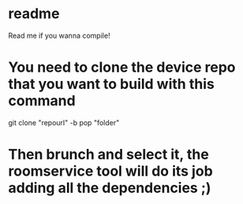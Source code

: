 # readme
Read me if you wanna compile!

# You need to clone the device repo that you want to build with this command

git clone "repourl" -b pop "folder"
# Then brunch and select it, the roomservice tool will do its job adding all the dependencies ;)
